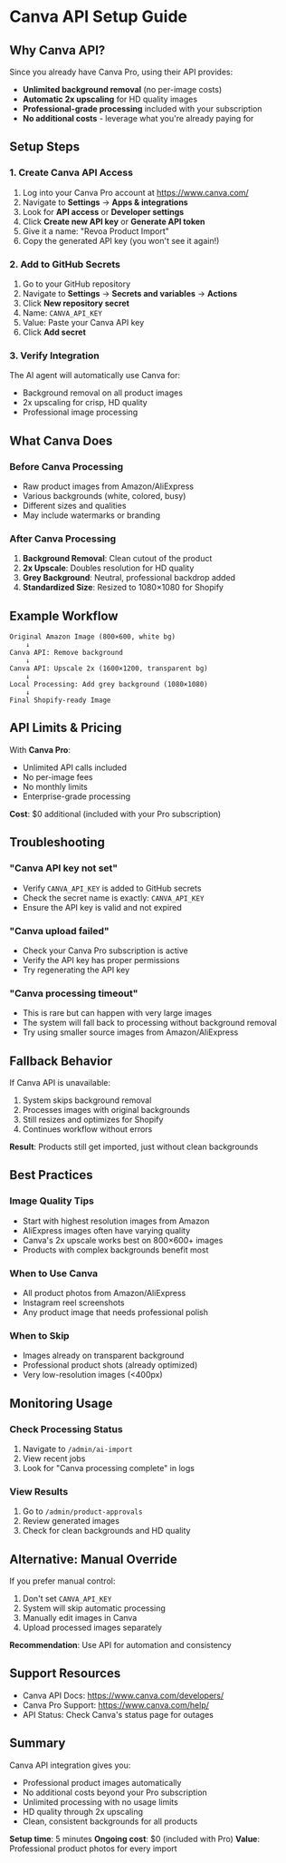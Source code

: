 # Canva API Setup Guide

## Why Canva API?

Since you already have Canva Pro, using their API provides:

- **Unlimited background removal** (no per-image costs)
- **Automatic 2x upscaling** for HD quality images
- **Professional-grade processing** included with your subscription
- **No additional costs** - leverage what you're already paying for

## Setup Steps

### 1. Create Canva API Access

1. Log into your Canva Pro account at https://www.canva.com/
2. Navigate to **Settings** → **Apps & integrations**
3. Look for **API access** or **Developer settings**
4. Click **Create new API key** or **Generate API token**
5. Give it a name: "Revoa Product Import"
6. Copy the generated API key (you won't see it again!)

### 2. Add to GitHub Secrets

1. Go to your GitHub repository
2. Navigate to **Settings** → **Secrets and variables** → **Actions**
3. Click **New repository secret**
4. Name: `CANVA_API_KEY`
5. Value: Paste your Canva API key
6. Click **Add secret**

### 3. Verify Integration

The AI agent will automatically use Canva for:
- Background removal on all product images
- 2x upscaling for crisp, HD quality
- Professional image processing

## What Canva Does

### Before Canva Processing
- Raw product images from Amazon/AliExpress
- Various backgrounds (white, colored, busy)
- Different sizes and qualities
- May include watermarks or branding

### After Canva Processing
1. **Background Removal**: Clean cutout of the product
2. **2x Upscale**: Doubles resolution for HD quality
3. **Grey Background**: Neutral, professional backdrop added
4. **Standardized Size**: Resized to 1080×1080 for Shopify

## Example Workflow

```
Original Amazon Image (800×600, white bg)
    ↓
Canva API: Remove background
    ↓
Canva API: Upscale 2x (1600×1200, transparent bg)
    ↓
Local Processing: Add grey background (1080×1080)
    ↓
Final Shopify-ready Image
```

## API Limits & Pricing

With **Canva Pro**:
- Unlimited API calls included
- No per-image fees
- No monthly limits
- Enterprise-grade processing

**Cost**: $0 additional (included with your Pro subscription)

## Troubleshooting

### "Canva API key not set"
- Verify `CANVA_API_KEY` is added to GitHub secrets
- Check the secret name is exactly: `CANVA_API_KEY`
- Ensure the API key is valid and not expired

### "Canva upload failed"
- Check your Canva Pro subscription is active
- Verify the API key has proper permissions
- Try regenerating the API key

### "Canva processing timeout"
- This is rare but can happen with very large images
- The system will fall back to processing without background removal
- Try using smaller source images from Amazon/AliExpress

## Fallback Behavior

If Canva API is unavailable:
1. System skips background removal
2. Processes images with original backgrounds
3. Still resizes and optimizes for Shopify
4. Continues workflow without errors

**Result**: Products still get imported, just without clean backgrounds

## Best Practices

### Image Quality Tips
- Start with highest resolution images from Amazon
- AliExpress images often have varying quality
- Canva's 2x upscale works best on 800×600+ images
- Products with complex backgrounds benefit most

### When to Use Canva
- All product photos from Amazon/AliExpress
- Instagram reel screenshots
- Any product image that needs professional polish

### When to Skip
- Images already on transparent background
- Professional product shots (already optimized)
- Very low-resolution images (<400px)

## Monitoring Usage

### Check Processing Status
1. Navigate to `/admin/ai-import`
2. View recent jobs
3. Look for "Canva processing complete" in logs

### View Results
1. Go to `/admin/product-approvals`
2. Review generated images
3. Check for clean backgrounds and HD quality

## Alternative: Manual Override

If you prefer manual control:
1. Don't set `CANVA_API_KEY`
2. System will skip automatic processing
3. Manually edit images in Canva
4. Upload processed images separately

**Recommendation**: Use API for automation and consistency

## Support Resources

- Canva API Docs: https://www.canva.com/developers/
- Canva Pro Support: https://www.canva.com/help/
- API Status: Check Canva's status page for outages

## Summary

Canva API integration gives you:
- Professional product images automatically
- No additional costs beyond your Pro subscription
- Unlimited processing with no usage limits
- HD quality through 2x upscaling
- Clean, consistent backgrounds for all products

**Setup time**: 5 minutes
**Ongoing cost**: $0 (included with Pro)
**Value**: Professional product photos for every import

